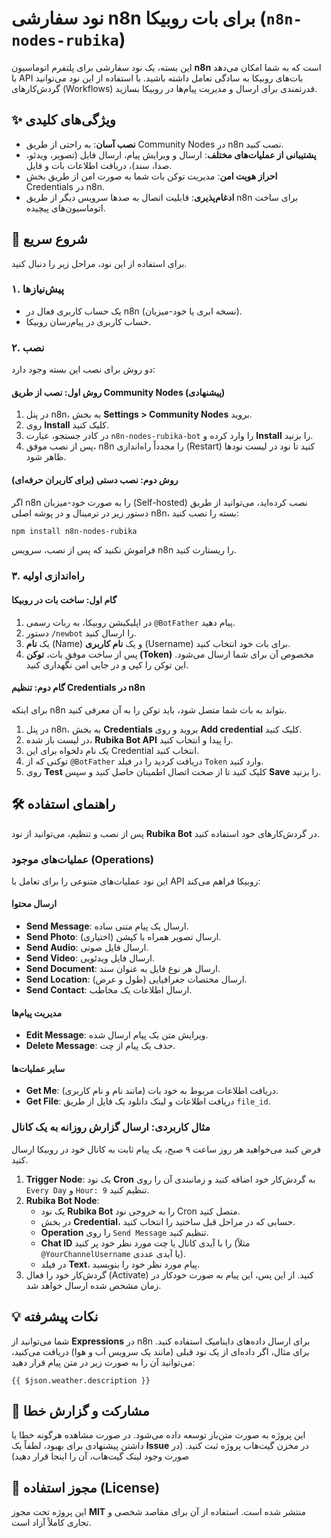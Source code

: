 

# نود سفارشی n8n برای بات روبیکا (`n8n-nodes-rubika`)

این بسته، یک نود سفارشی برای پلتفرم اتوماسیون **n8n** است که به شما امکان می‌دهد با API بات‌های روبیکا به سادگی تعامل داشته باشید. با استفاده از این نود می‌توانید گردش‌کارهای (Workflows) قدرتمندی برای ارسال و مدیریت پیام‌ها در روبیکا بسازید.

## ✨ ویژگی‌های کلیدی

  - **نصب آسان**: به راحتی از طریق Community Nodes در n8n نصب کنید.
  - **پشتیبانی از عملیات‌های مختلف**: ارسال و ویرایش پیام، ارسال فایل (تصویر، ویدئو، صدا، سند)، دریافت اطلاعات بات و فایل.
  - **احراز هویت امن**: مدیریت توکن بات شما به صورت امن از طریق بخش Credentials در n8n.
  - **ادغام‌پذیری**: قابلیت اتصال به صدها سرویس دیگر از طریق n8n برای ساخت اتوماسیون‌های پیچیده.

## 🚀 شروع سریع

برای استفاده از این نود، مراحل زیر را دنبال کنید.

### ۱. پیش‌نیازها

  - یک حساب کاربری فعال در n8n (نسخه ابری یا خود-میزبان).
  - حساب کاربری در پیام‌رسان روبیکا.

### ۲. نصب

دو روش برای نصب این بسته وجود دارد:

#### روش اول: نصب از طریق Community Nodes (پیشنهادی)

1.  در پنل n8n، به بخش **Settings \> Community Nodes** بروید.
2.  روی **Install** کلیک کنید.
3.  در کادر جستجو، عبارت `n8n-nodes-rubika-bot` را وارد کرده و **Install** را بزنید.
4.  پس از نصب موفق، n8n را مجدداً راه‌اندازی (Restart) کنید تا نود در لیست نودها ظاهر شود.

#### روش دوم: نصب دستی (برای کاربران حرفه‌ای)

اگر n8n را به صورت خود-میزبان (Self-hosted) نصب کرده‌اید، می‌توانید از طریق دستور زیر در ترمینال و در پوشه اصلی n8n، بسته را نصب کنید:

```bash
npm install n8n-nodes-rubika
```

فراموش نکنید که پس از نصب، سرویس n8n را ریستارت کنید.

### ۳. راه‌اندازی اولیه

#### گام اول: ساخت بات در روبیکا

1.  در اپلیکیشن روبیکا، به ربات رسمی `@BotFather` پیام دهید.
2.  دستور `/newbot` را ارسال کنید.
3.  یک **نام** (Name) و یک **نام کاربری** (Username) برای بات خود انتخاب کنید.
4.  پس از ساخت موفق بات، **توکن (Token)** مخصوص آن برای شما ارسال می‌شود. این توکن را کپی و در جایی امن نگهداری کنید.

#### گام دوم: تنظیم Credentials در n8n

برای اینکه n8n بتواند به بات شما متصل شود، باید توکن را به آن معرفی کنید.

1.  در پنل n8n، به بخش **Credentials** بروید و روی **Add credential** کلیک کنید.
2.  در لیست باز شده، **Rubika Bot API** را پیدا و انتخاب کنید.
3.  یک نام دلخواه برای این Credential انتخاب کنید.
4.  توکنی که از `@BotFather` دریافت کردید را در فیلد `Token` وارد کنید.
5.  روی **Test** کلیک کنید تا از صحت اتصال اطمینان حاصل کنید و سپس **Save** را بزنید.

## 🛠️ راهنمای استفاده

پس از نصب و تنظیم، می‌توانید از نود **Rubika Bot** در گردش‌کارهای خود استفاده کنید.

### عملیات‌های موجود (Operations)

این نود عملیات‌های متنوعی را برای تعامل با API روبیکا فراهم می‌کند:

#### ارسال محتوا

  - **Send Message**: ارسال یک پیام متنی ساده.
  - **Send Photo**: ارسال تصویر همراه با کپشن (اختیاری).
  - **Send Audio**: ارسال فایل صوتی.
  - **Send Video**: ارسال فایل ویدئویی.
  - **Send Document**: ارسال هر نوع فایل به عنوان سند.
  - **Send Location**: ارسال مختصات جغرافیایی (طول و عرض).
  - **Send Contact**: ارسال اطلاعات یک مخاطب.

#### مدیریت پیام‌ها

  - **Edit Message**: ویرایش متن یک پیام ارسال شده.
  - **Delete Message**: حذف یک پیام از چت.

#### سایر عملیات‌ها

  - **Get Me**: دریافت اطلاعات مربوط به خود بات (مانند نام و نام کاربری).
  - **Get File**: دریافت اطلاعات و لینک دانلود یک فایل از طریق `file_id`.

### مثال کاربردی: ارسال گزارش روزانه به یک کانال

فرض کنید می‌خواهید هر روز ساعت ۹ صبح، یک پیام ثابت به کانال خود در روبیکا ارسال کنید.

1.  **Trigger Node**: یک نود **Cron** به گردش‌کار خود اضافه کنید و زمانبندی آن را روی `Every Day` و `Hour: 9` تنظیم کنید.
2.  **Rubika Bot Node**:
      - یک نود **Rubika Bot** را به خروجی نود Cron متصل کنید.
      - در بخش **Credential**، حسابی که در مراحل قبل ساختید را انتخاب کنید.
      - **Operation** را روی `Send Message` تنظیم کنید.
      - **Chat ID** را با آیدی کانال یا چت مورد نظر خود پر کنید (مثلاً `@YourChannelUsername` یا آیدی عددی).
      - در فیلد **Text**، پیام مورد نظر خود را بنویسید.
3.  گردش‌کار خود را فعال (Activate) کنید. از این پس، این پیام به صورت خودکار در زمان مشخص شده ارسال خواهد شد.

## 💡 نکات پیشرفته

شما می‌توانید از **Expressions** در n8n برای ارسال داده‌های داینامیک استفاده کنید. برای مثال، اگر داده‌ای از یک نود قبلی (مانند یک سرویس آب و هوا) دریافت می‌کنید، می‌توانید آن را به صورت زیر در متن پیام قرار دهید:

```
{{ $json.weather.description }}
```

## 🤝 مشارکت و گزارش خطا

این پروژه به صورت متن‌باز توسعه داده می‌شود. در صورت مشاهده هرگونه خطا یا داشتن پیشنهادی برای بهبود، لطفاً یک **Issue** در مخزن گیت‌هاب پروژه ثبت کنید. (در صورت وجود لینک گیت‌هاب، آن را اینجا قرار دهید)

## 📜 مجوز استفاده (License)

این پروژه تحت مجوز **MIT** منتشر شده است. استفاده از آن برای مقاصد شخصی و تجاری کاملاً آزاد است.
